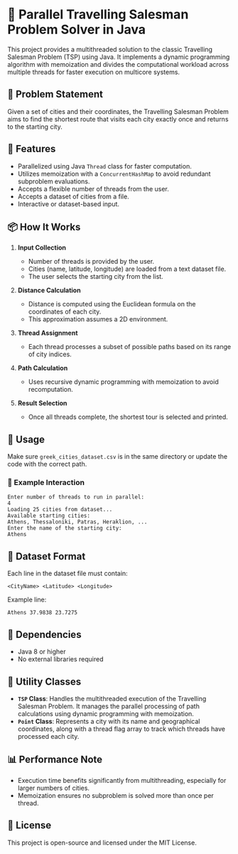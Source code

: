 
# 🧭 Parallel Travelling Salesman Problem Solver in Java

This project provides a multithreaded solution to the classic Travelling Salesman Problem (TSP) using Java. It implements a dynamic programming algorithm with memoization and divides the computational workload across multiple threads for faster execution on multicore systems.

## 🧩 Problem Statement

Given a set of cities and their coordinates, the Travelling Salesman Problem aims to find the shortest route that visits each city exactly once and returns to the starting city.

## 🚀 Features

- Parallelized using Java `Thread` class for faster computation.
- Utilizes memoization with a `ConcurrentHashMap` to avoid redundant subproblem evaluations.
- Accepts a flexible number of threads from the user.
- Accepts a dataset of cities from a file.
- Interactive or dataset-based input.

## 📦 How It Works

1. **Input Collection**
   - Number of threads is provided by the user.
   - Cities (name, latitude, longitude) are loaded from a text dataset file.
   - The user selects the starting city from the list.

2. **Distance Calculation**
   - Distance is computed using the Euclidean formula on the coordinates of each city.
   - This approximation assumes a 2D environment.

3. **Thread Assignment**
   - Each thread processes a subset of possible paths based on its range of city indices.

4. **Path Calculation**
   - Uses recursive dynamic programming with memoization to avoid recomputation.

5. **Result Selection**
   - Once all threads complete, the shortest tour is selected and printed.

## 📌 Usage

Make sure `greek_cities_dataset.csv` is in the same directory or update the code with the correct path.

### 📝 Example Interaction

```text
Enter number of threads to run in parallel:
4
Loading 25 cities from dataset...
Available starting cities:
Athens, Thessaloniki, Patras, Heraklion, ...
Enter the name of the starting city:
Athens
```

## 📁 Dataset Format

Each line in the dataset file must contain:

```
<CityName> <Latitude> <Longitude>
```

Example line:

```
Athens 37.9838 23.7275
```

## 🔧 Dependencies

- Java 8 or higher
- No external libraries required

## 🧩 Utility Classes

- **`TSP` Class**: Handles the multithreaded execution of the Travelling Salesman Problem. It manages the parallel processing of path calculations using dynamic programming with memoization.
- **`Point` Class**: Represents a city with its name and geographical coordinates, along with a thread flag array to track which threads have processed each city.

## 📊 Performance Note

- Execution time benefits significantly from multithreading, especially for larger numbers of cities.
- Memoization ensures no subproblem is solved more than once per thread.

## 📃 License

This project is open-source and licensed under the MIT License.

